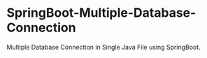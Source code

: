 # SpringBoot-Multiple-Database-Connection
Multiple Database Connection in Single Java File using SpringBoot.

